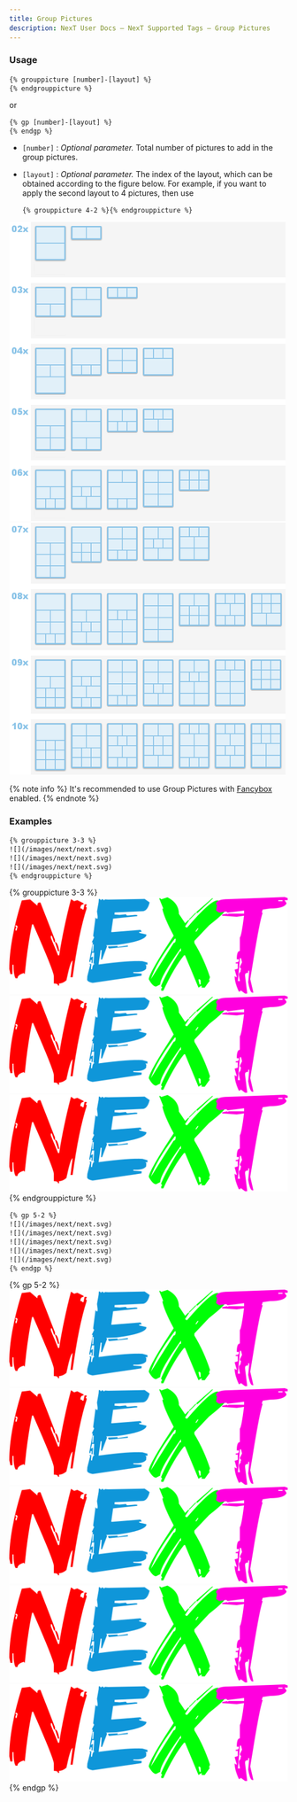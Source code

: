 ```yaml
---
title: Group Pictures
description: NexT User Docs – NexT Supported Tags – Group Pictures
---
```


### Usage

```jinja
{% grouppicture [number]-[layout] %}
{% endgrouppicture %}
```

or

```jinja
{% gp [number]-[layout] %}
{% endgp %}
```

- `[number]` : *Optional parameter.* Total number of pictures to add in the group pictures.
- `[layout]` : *Optional parameter.* The index of the layout, which can be obtained according to the figure below. For example, if you want to apply the second layout to 4 pictures, then use

    ```jinja
    {% grouppicture 4-2 %}{% endgrouppicture %}
    ```

![Group Picture Layout](/images/next/group-picture-1.png)
![Group Picture Layout](/images/next/group-picture-2.png)

{% note info %}
It's recommended to use Group Pictures with [Fancybox](/docs/third-party-services/external-libraries.html#Fancybox) enabled.
{% endnote %}

### Examples

```jinja
{% grouppicture 3-3 %}
![](/images/next/next.svg)
![](/images/next/next.svg)
![](/images/next/next.svg)
{% endgrouppicture %}
```

{% grouppicture 3-3 %}
![](/images/next/next.svg)
![](/images/next/next.svg)
![](/images/next/next.svg)
{% endgrouppicture %}

```jinja
{% gp 5-2 %}
![](/images/next/next.svg)
![](/images/next/next.svg)
![](/images/next/next.svg)
![](/images/next/next.svg)
![](/images/next/next.svg)
{% endgp %}
```

{% gp 5-2 %}
![](/images/next/next.svg)
![](/images/next/next.svg)
![](/images/next/next.svg)
![](/images/next/next.svg)
![](/images/next/next.svg)
{% endgp %}
